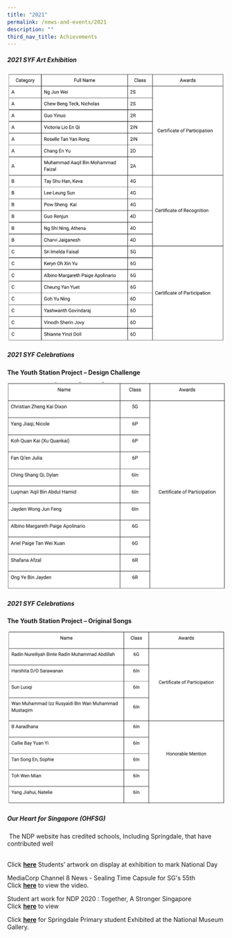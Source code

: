 ```yaml
---
title: "2021"
permalink: /news-and-events/2021
description: ""
third_nav_title: Achievements
---
```


##### 2021 SYF Art Exhibition

![](/images/20203.png)

##### 2021 SYF Celebrations

**The Youth Station Project – Design Challenge**

![](/images/20204.png)

##### 2021 SYF Celebrations

**The Youth Station Project – Original Songs**

![](/images/2021.png)

##### Our Heart for Singapore (OHFSG)

 The NDP website has credited schools, Including Springdale, that have contributed well    
 
 
Click [**here**](https://www.ndp.gov.sg/ndp-gives-back/03-our-heart-for-singapore/) Students’ artwork on display at exhibition to mark National Day  
 
MediaCorp Channel 8 News - Sealing Time Capsule for SG's 55th <br>Click [**here**](https://ourheartforsg.org/about-us/) to view the video.

Student art work for NDP 2020 : Together, A Stronger Singapore  
Click [**here**](https://ourheartforsg.org/afcsg/#1629699411621-5c2a6ad7-ef2a) to view    

Click [**here**](/files/OurHeartForSingapore-Springdale%20Primary_sch%20web%20site.pdf) for Springdale Primary student Exhibited at the National Museum Gallery.